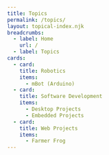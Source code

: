 ```yaml
---
title: Topics
permalink: /topics/
layout: topical-index.njk
breadcrumbs:
  - label: Home
    url: /
  - label: Topics
cards:
  - card:
    title: Robotics
    items:
      - mBot (Arduino)
  - card:
    title: Software Development
    items:
      - Desktop Projects
      - Embedded Projects
  - card:
    title: Web Projects
    items:
      - Farmer Frog
---
```


